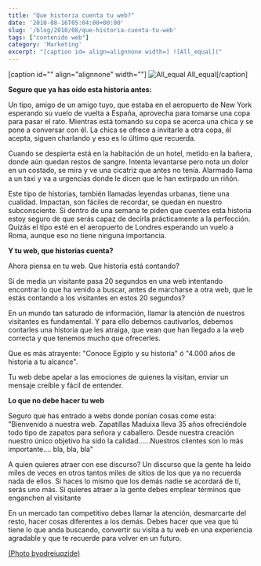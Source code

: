 ```yaml
---
title: "Que historia cuenta tu web?"
date: '2010-08-16T05:04:00+00:00'
slug: '/blog/2010/08/que-historia-cuenta-tu-web'
tags: ["contenido web"]
category: 'Marketing'
excerpt: "[caption id= align=alignnone width=] ![All_equal]("
---
```

[caption id="" align="alignnone" width=""] ![All_equal](http://static1.squarespace.com/static/5303797ae4b0c6ad9e43f072/5303ce80e4b0400995a883d6/5303cf36e4b0400995a88b16/1392758582567/all_equal-scaled600.jpg) All\_equal[/caption]

**Seguro que ya has oído esta historia antes:**

Un tipo, amigo de un amigo tuyo, que estaba en el aeropuerto de New York esperando su vuelo de vuelta a España, aprovecha para tomarse una copa para pasar el rato. Mientras está tomando su copa se acerca una chica y se pone a conversar con él. La chica se ofrece a invitarle a otra copa, él acepta, siguen charlando y eso es lo último que recuerda.

Cuando se despierta está en la habitación de un hotel, metido en la bañera, donde aún quedan restos de sangre. Intenta levantarse pero nota un dolor en un costado, se mira y ve una cicatriz que antes no tenía. Alarmado llama a un taxi y va a urgencias donde le dicen que le han extirpado un riñón.

Este tipo de historias, también llamadas leyendas urbanas, tiene una cualidad. Impactan, son fáciles de recordar, se quedan en nuestro subconsciente. Si dentro de una semana te piden que cuentes esta historia estoy seguro de que serás capaz de decirla prácticamente a la perfección. Quizás el tipo esté en el aeropuerto de Londres esperando un vuelo a Roma, aunque eso no tiene ninguna importancia.

**Y tu web, que historias cuenta?**

Ahora piensa en tu web. Que historia está contando?

Si de media un visitante pasa 20 segundos en una web intentando encontrar lo que ha venido a buscar, antes de marcharse a otra web,  que le estás contando a los visitantes en estos 20 segundos?

En un mundo tan saturado de información, llamar la atención de nuestros visitantes es fundamental. Y para ello debemos cautivarlos, debemos contarles una historia que les atraiga, que vean que han llegado a la web correcta y que tenemos mucho que ofrecerles.

Que es más atrayente: "Conoce Egipto y su historia" ó "4.000 años de historia a tu alcance".

Tu web debe apelar a las emociones de quienes la visitan, enviar un mensaje creíble y fácil de entender.

**Lo que no debe hacer tu web**

Seguro que has entrado a webs donde ponían cosas come esta: "Bienvenido a nuestra web. Zapatillas Maduixa lleva 35 años ofreciéndole todo tipo de zapatos para señora y caballero. Desde nuestra creación nuestro único objetivo ha sido la calidad......Nuestros clientes son lo más importante.... bla, bla, bla"

A quien quieres atraer con ese discurso? Un discurso que la gente ha leído miles de veces en otros tantos miles de sitios de los que ya no recuerda nada de ellos. Si haces lo mismo que los demás nadie se acordará de tí, serás uno más. Si quieres atraer a la gente debes emplear términos que enganchen al visitante

En un mercado tan competitivo debes llamar la atención, desmarcarte del resto, hacer cosas diferentes a los demás. Debes hacer que vea que tú tiene lo que anda buscando, convertir su visita a tu web en una experiencia agradable y que te recuerde para volver en un futuro.

[(Photo byodreiuqzide)](http://www.flickr.com/photos/odreiuqzide)

